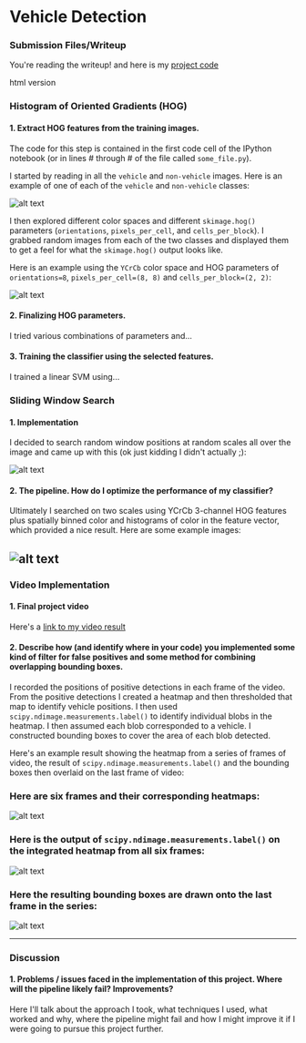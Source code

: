 
# **Vehicle Detection**

[//]: # (Image References)
[image1]: ./examples/car_not_car.png
[image2]: ./examples/HOG_example.jpg
[image3]: ./examples/sliding_windows.jpg
[image4]: ./examples/sliding_window.jpg
[image5]: ./examples/bboxes_and_heat.png
[image6]: ./examples/labels_map.png
[image7]: ./examples/output_bboxes.png
[video1]: ./project_video.mp4

### Submission Files/Writeup

You're reading the writeup! and here is my [project code](https://github.com/purnendu23/Vehicle-Detection/blob/master/vehicle_detection.ipynb)

html version

### Histogram of Oriented Gradients (HOG)

#### 1. Extract HOG features from the training images.

The code for this step is contained in the first code cell of the IPython notebook (or in lines # through # of the file called `some_file.py`).  

I started by reading in all the `vehicle` and `non-vehicle` images.  Here is an example of one of each of the `vehicle` and `non-vehicle` classes:

![alt text][image1]

I then explored different color spaces and different `skimage.hog()` parameters (`orientations`, `pixels_per_cell`, and `cells_per_block`).  I grabbed random images from each of the two classes and displayed them to get a feel for what the `skimage.hog()` output looks like.

Here is an example using the `YCrCb` color space and HOG parameters of `orientations=8`, `pixels_per_cell=(8, 8)` and `cells_per_block=(2, 2)`:


![alt text][image2]

#### 2. Finalizing HOG parameters.

I tried various combinations of parameters and...

#### 3. Training the classifier using the selected features.

I trained a linear SVM using...


### Sliding Window Search

#### 1. Implementation

I decided to search random window positions at random scales all over the image and came up with this (ok just kidding I didn't actually ;):

![alt text][image3]

#### 2. The pipeline.  How do I optimize the performance of my classifier?

Ultimately I searched on two scales using YCrCb 3-channel HOG features plus spatially binned color and histograms of color in the feature vector, which provided a nice result.  Here are some example images:

![alt text][image4]
---

### Video Implementation

#### 1. Final project video


Here's a [link to my video result](./project_video.mp4)


#### 2. Describe how (and identify where in your code) you implemented some kind of filter for false positives and some method for combining overlapping bounding boxes.

I recorded the positions of positive detections in each frame of the video.  From the positive detections I created a heatmap and then thresholded that map to identify vehicle positions.  I then used `scipy.ndimage.measurements.label()` to identify individual blobs in the heatmap.  I then assumed each blob corresponded to a vehicle.  I constructed bounding boxes to cover the area of each blob detected.  

Here's an example result showing the heatmap from a series of frames of video, the result of `scipy.ndimage.measurements.label()` and the bounding boxes then overlaid on the last frame of video:

### Here are six frames and their corresponding heatmaps:

![alt text][image5]

### Here is the output of `scipy.ndimage.measurements.label()` on the integrated heatmap from all six frames:

![alt text][image6]

### Here the resulting bounding boxes are drawn onto the last frame in the series:

![alt text][image7]

---

### Discussion

#### 1. Problems / issues faced in the implementation of this project.  Where will the pipeline likely fail?  Improvements?

Here I'll talk about the approach I took, what techniques I used, what worked and why, where the pipeline might fail and how I might improve it if I were going to pursue this project further.  

